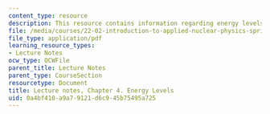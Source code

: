 ```yaml
---
content_type: resource
description: This resource contains information regarding energy levels.
file: /media/courses/22-02-introduction-to-applied-nuclear-physics-spring-2012/0a4bf410a9a79121d6c945b75495a725_MIT22_02S12_lec_ch4.pdf
file_type: application/pdf
learning_resource_types:
- Lecture Notes
ocw_type: OCWFile
parent_title: Lecture Notes
parent_type: CourseSection
resourcetype: Document
title: Lecture notes, Chapter 4. Energy Levels
uid: 0a4bf410-a9a7-9121-d6c9-45b75495a725
---
```


